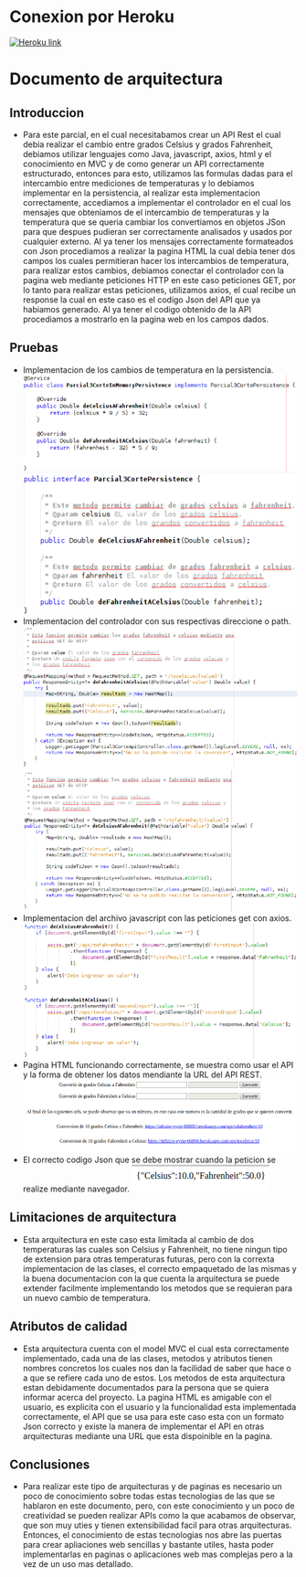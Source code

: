 # Conexion por Heroku
[![Heroku link](https://www.herokucdn.com/deploy/button.png)](https://infinite-eyrie-66800.herokuapp.com/)

# Documento de arquitectura
## Introduccion
- Para este parcial, en el cual necesitabamos crear un API Rest el cual debia realizar el cambio entre grados Celsius y grados Fahrenheit, debiamos utilizar lenguajes como Java, javascript, axios, html y el conocimiento en MVC y de como generar un API correctamente estructurado, entonces para esto, utilizamos las formulas dadas para el intercambio entre mediciones de temperaturas y lo debiamos implementar en la persistencia, al realizar esta implementacion correctamente, accediamos a implementar el controlador en el cual los mensajes que obteniamos de el intercambio de temperaturas y la temperatura que se queria cambiar los convertiamos en objetos JSon para que despues pudieran ser correctamente analisados y usados por cualquier externo.
Al ya tener los mensajes correctamente formateados con Json procediamos a realizar la pagina HTML la cual debia tener dos campos los cuales permitieran hacer los intercambios de temperatura, para realizar estos cambios, debiamos conectar el controlador con la pagina web mediante peticiones HTTP en este caso peticiones GET, por lo tanto para realizar estas peticiones, utilizamos axios, el cual recibe un response la cual en este caso es el codigo Json del API que ya habiamos generado. Al ya tener el codigo obtenido de la API procediamos a mostrarlo en la pagina web en los campos dados.

## Pruebas
- Implementacion de los cambios de temperatura en la persistencia.
![alt text](https://github.com/ARSWCamiloLopez/Parcial3Corte/blob/master/screenshots/Screenshot%20from%202018-12-04%2011-34-19.png)
![alt text](https://github.com/ARSWCamiloLopez/Parcial3Corte/blob/master/screenshots/Screenshot%20from%202018-12-04%2011-34-46.png)
- Implementacion del controlador con sus respectivas direccione o path.
![alt text](https://github.com/ARSWCamiloLopez/Parcial3Corte/blob/master/screenshots/Screenshot%20from%202018-12-04%2011-35-48.png)
![alt text](https://github.com/ARSWCamiloLopez/Parcial3Corte/blob/master/screenshots/Screenshot%20from%202018-12-04%2011-36-05.png)
- Implementacion del archivo javascript con las peticiones get con axios.
![alt text](https://github.com/ARSWCamiloLopez/Parcial3Corte/blob/master/screenshots/Screenshot%20from%202018-12-04%2011-36-25.png)
- Pagina HTML funcionando correctamente, se muestra como usar el API y la forma de obtener los datos mendiante la URL del API REST.
![alt text](https://github.com/ARSWCamiloLopez/Parcial3Corte/blob/master/screenshots/Screenshot%20from%202018-12-04%2011-37-22.png)
- El correcto codigo Json que se debe mostrar cuando la peticion se realize mediante navegador.
![alt text](https://github.com/ARSWCamiloLopez/Parcial3Corte/blob/master/screenshots/Screenshot%20from%202018-12-04%2011-38-03.png)
## Limitaciones de arquitectura
- Esta arquitectura en este caso esta limitada al cambio de dos temperaturas las cuales son Celsius y Fahrenheit, no tiene ningun tipo de extension para otras temperaturas futuras, pero con la correxta implementacion de las clases, el correcto empaquetado de las mismas y la buena documentacion con la que cuenta la arquitectura se puede extender facilmente implementando los metodos que se requieran para un nuevo cambio de temperatura.
## Atributos de calidad
- Esta arquitectura cuenta con el model MVC el cual esta correctamente implementado, cada una de las clases, metodos y atributos tienen nombres concretos los cuales nos dan la facilidad de saber que hace o a que se refiere cada uno de estos. Los metodos de esta arquitectura estan debidamente documentados para la persona que se quiera informar acerca del proyecto. La pagina HTML es amigable con el usuario, es explicita con el usuario y la funcionalidad esta implementada correctamente, el API que se usa para este caso esta con un formato Json correcto y existe la manera de implementar el API en otras arquitecturas mediante una URL que esta dispoinible en la pagina.
## Conclusiones
- Para realizar este tipo de arquitecturas y de paginas es necesario un poco de conocimiento sobre todas estas tecnologias de las que se hablaron en este documento, pero, con este conocimiento y un poco de creatividad se pueden realizar APIs como la que acabamos de observar, que son muy uties y tienen extensibilidad facil para otras arquitecturas. Entonces, el conocimiento de estas tecnologias nos abre las puertas para crear apliaciones web sencillas y bastante utiles, hasta poder implementarlas en paginas o aplicaciones web mas complejas pero a la vez de un uso mas detallado.
